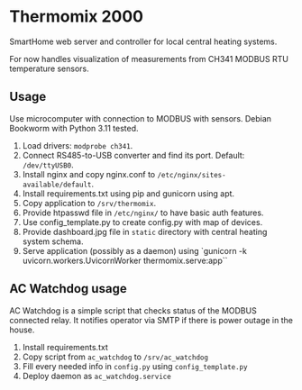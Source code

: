 # Thermomix 2000

SmartHome web server and controller for local central heating systems.

For now handles visualization of measurements from CH341 MODBUS RTU temperature sensors. 

## Usage

Use microcomputer with connection to MODBUS with sensors.
Debian Bookworm with Python 3.11 tested.

1. Load drivers: `modprobe ch341`.
2. Connect RS485-to-USB converter and find its port. Default: `/dev/ttyUSB0`.
3. Install nginx and copy nginx.conf to `/etc/nginx/sites-available/default`.
4. Install requirements.txt using pip and gunicorn using apt.
5. Copy application to `/srv/thermomix`.
6. Provide htpasswd file in `/etc/nginx/` to have basic auth features.
7. Use config_template.py to create config.py with map of devices.
8. Provide dashboard.jpg file in `static` directory with central heating system schema.
9. Serve application (possibly as a daemon) using `gunicorn -k uvicorn.workers.UvicornWorker thermomix.serve:app``

## AC Watchdog usage

AC Watchdog is a simple script that checks status of the MODBUS connected relay. 
It notifies operator via SMTP if there is power outage in the house.

1. Install requirements.txt
2. Copy script from `ac_watchdog` to `/srv/ac_watchdog`
3. Fill every needed info in `config.py` using `config_template.py`
4. Deploy daemon as `ac_watchdog.service`
